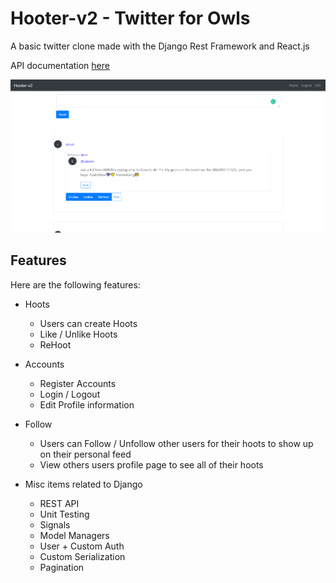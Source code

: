 # Hooter-v2 - Twitter for Owls

A basic twitter clone made with the Django Rest Framework and React.js

API documentation [here](./documentation/API.md)

<img src="/documentation/demo.PNG" width="100%" height="80%"/>

## Features
Here are the following features:
* Hoots
  * Users can create Hoots
  * Like / Unlike Hoots
  * ReHoot
 
* Accounts
  * Register Accounts
  * Login / Logout
  * Edit Profile information  

* Follow
  * Users can Follow / Unfollow other users for their hoots to show up on their personal feed
  * View others users profile page to see all of their hoots
  
* Misc items related to Django
  * REST API
  * Unit Testing
  * Signals
  * Model Managers
  * User + Custom Auth
  * Custom Serialization
  * Pagination
